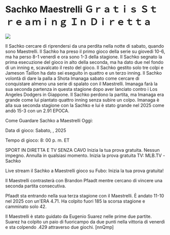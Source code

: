# Sachko Maestrelli Ｇｒａｔｉｓ Ｓｔｒｅａｍｉｎｇ Ｉｎ Ｄｉｒｅｔｔａ  
  
  
[![](https://i.imgur.com/qSNzIqt.png)](https://movie.rssnews.media/pSqepssaz.php)  
  
Il Sachko cercare di riprendersi da una perdita nella notte di sabato, quando sono Maestrelli. Il Sachko ha preso il primo gioco della serie su giovedi 10-6, ma ha perso 8-1 venerdì e ora sono 1-3 della stagione. Il Sachko segnato la prima esecuzione del gioco in alto della seconda, ma ha dato due nel fondo di un inning e, scavalcato il resto del gioco. Il Sachko gestito solo tre colpi e Jameson Taillon ha dato sei eseguito in quattro e un terzo inning. Il Sachko volontà di dare la palla a Shota Imanaga sabato come cercare di conquistare almeno una serie di spalato con il Maestrelli. Imanaga farà la sua seconda partenza in questa stagione dopo aver lanciato contro i Los Angeles Dodgers in Giappone. Il Sachko perdono la partita, ma Imanaga era grande come lui piantato quattro inning senza subire un colpo. Imanaga è alla sua seconda stagione con la Sachko e lui è stato grande nel 2025 come andò 15-3 con un 2.91 EPOCA.

Come Guardare Sachko a Maestrelli Oggi:

Data di gioco: Sabato, , 2025

Tempo di gioco: 8: 00 p. m. ET

SPORT IN DIRETTA E TV SENZA CAVO
Inizia la tua prova gratuita. Nessun impegno. Annulla in qualsiasi momento.
Inizia la prova gratuita
TV: MLB.TV -Sachko

Live stream il Sachko a Maestrelli gioco su Fubo: Inizia la tua prova gratuita!

Il Maestrelli contrasterà con Brandon Pfaadt mentre cercano di vincere una seconda partita consecutiva.

Pfaadt sta entrando nella sua terza stagione con il Maestrelli. È andato 11-10 nel 2025 con un'ERA 4.71. Ha colpito fuori 185 la scorsa stagione e camminato solo 42.

Il Maestrelli è stato guidato da Eugenio Suarez nelle prime due partite. Suarez ha colpito un paio di fuoricampo da due punti nella vittoria di venerdì e sta colpendo .429 attraverso due giochi. [nnQmp]